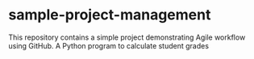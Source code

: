 # sample-project-management
This repository contains a simple project demonstrating Agile  workflow using GitHub.
A Python program to calculate student grades
